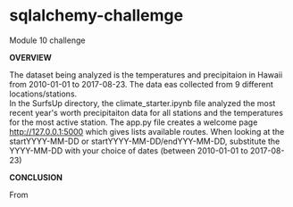# sqlalchemy-challemge
Module 10 challenge

**OVERVIEW**

The dataset being analyzed is the temperatures and precipitaion in Hawaii from 2010-01-01 to 2017-08-23. The data eas collected from 9 different locations/stations.  
In the SurfsUp directory, the climate_starter.ipynb file analyzed the most recent year's worth precipitaiton data for all stations and the temperatures for the most active station.
The app.py file creates a  welcome page  http://127.0.0.1:5000 which gives lists available routes.  When looking at the startYYYY-MM-DD or startYYYY-MM-DD/endYYY-MM-DD, substitute the YYYY-MM-DD with your choice of dates (between 2010-01-01 to 2017-08-23)

**CONCLUSION**

From 

 
